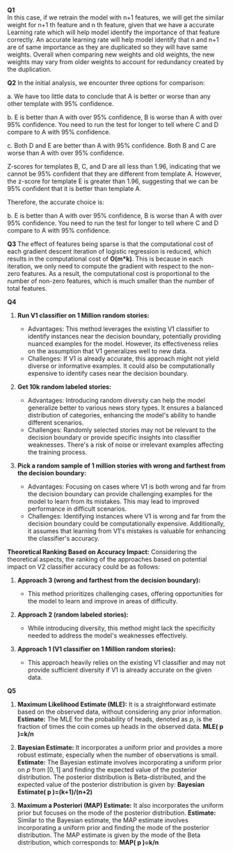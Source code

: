 ﻿**Q1**  
In this case, if we retrain the model with n+1 features, we will get the similar weight for n+1 th feature and n th feature, given that we have a accurate Learning rate which will help model identify the importance of that feature correctly. An accurate learning rate will help model identify that n and n+1 are of same importance as they are duplicated so they will have same weights. Overall when comparing new weights and old weights, the new weights may vary from older weights to account for redundancy created by the duplication.

**Q2**
In the initial analysis, we encounter three options for comparison:

a. We have too little data to conclude that A is better or worse than any other template with 95% confidence.

b. E is better than A with over 95% confidence, B is worse than A with over 95% confidence. You need to run the test for longer to tell where C and D compare to A with 95% confidence.

c. Both D and E are better than A with 95% confidence. Both B and C are worse than A with over 95% confidence.

Z-scores for templates B, C, and D are all less than 1.96, indicating that we cannot be 95% confident that they are different from template A. However, the z-score for template E is greater than 1.96, suggesting that we can be 95% confident that it is better than template A.

Therefore, the accurate choice is:

b. E is better than A with over 95% confidence, B is worse than A with over 95% confidence. You need to run the test for longer to tell where C and D compare to A with 95% confidence.

**Q3**
The effect of features being sparse is that the computational cost of each gradient descent iteration of logistic regression is reduced, which results in the computational cost of **O(m*k)**. This is because in each iteration, we only need to compute the gradient with respect to the non-zero features. As a result, the computational cost is proportional to the number of non-zero features, which is much smaller than the number of total features.

**Q4**
1.  **Run V1 classifier on 1 Million random stories:**
    
    -  Advantages: This method leverages the existing V1 classifier to identify instances near the decision boundary, potentially providing nuanced examples for the model. However, its effectiveness relies on the assumption that V1 generalizes well to new data.
    -   Challenges: If V1 is already accurate, this approach might not yield diverse or informative examples. It could also be computationally expensive to identify cases near the decision boundary.
2.  **Get 10k random labeled stories:**
    
    -   Advantages: Introducing random diversity can help the model generalize better to various news story types. It ensures a balanced distribution of categories, enhancing the model's ability to handle different scenarios.
    -   Challenges: Randomly selected stories may not be relevant to the decision boundary or provide specific insights into classifier weaknesses. There's a risk of noise or irrelevant examples affecting the training process.
3.  **Pick a random sample of 1 million stories with wrong and farthest from the decision boundary:**
    
    -   Advantages: Focusing on cases where V1 is both wrong and far from the decision boundary can provide challenging examples for the model to learn from its mistakes. This may lead to improved performance in difficult scenarios.
    -   Challenges: Identifying instances where V1 is wrong and far from the decision boundary could be computationally expensive. Additionally, it assumes that learning from V1's mistakes is valuable for enhancing the classifier's accuracy.

**Theoretical Ranking Based on Accuracy Impact:** Considering the theoretical aspects, the ranking of the approaches based on potential impact on V2 classifier accuracy could be as follows:

1.  **Approach 3 (wrong and farthest from the decision boundary):**
    
    -   This method prioritizes challenging cases, offering opportunities for the model to learn and improve in areas of difficulty.
2.  **Approach 2 (random labeled stories):**
    
    -   While introducing diversity, this method might lack the specificity needed to address the model's weaknesses effectively.
3.  **Approach 1 (V1 classifier on 1 Million random stories):**
    
    -   This approach heavily relies on the existing V1 classifier and may not provide sufficient diversity if V1 is already accurate on the given data.

**Q5**

1.  **Maximum Likelihood Estimate (MLE):**
   It is a straightforward estimate based on the observed data, without considering any prior information.
    **Estimate:** The MLE for the probability of heads, denoted as $p$, is the fraction of times the coin comes up heads in the observed data.
       **MLE( p )=k/n​**

2.  **Bayesian Estimate:**
    It incorporates a uniform prior and provides a more robust estimate, especially when the number of observations is small.
     **Estimate:** The Bayesian estimate involves incorporating a uniform prior on $p$ from $[0,1]$ and finding the expected value of the posterior distribution.
 The posterior distribution is Beta-distributed, and the expected value of the posterior distribution is given by: 
 **Bayesian Estimate( p )=(k+1​)/(n+2)**
3.  **Maximum a Posteriori (MAP) Estimate:**
    It also incorporates the uniform prior but focuses on the mode of the posterior distribution.
     **Estimate:** Similar to the Bayesian estimate, the MAP estimate involves incorporating a uniform prior and finding the mode of the posterior distribution.
The MAP estimate is given by the mode of the Beta distribution, which corresponds to: 
**MAP( p )=k/n​**

